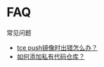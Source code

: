 # FAQ

常见问题

   * [tce push镜像时出错怎么办？](faq-tce-push-error.md)
   * [如何添加私有代码仓库？](faq-how-to-add-private-code-repositories.md)
